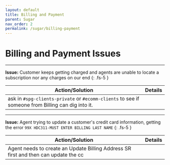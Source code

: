```yaml
---
layout: default
title: Billing and Payment
parent: Sugar
nav_order: 2
permalink: /sugar/billing-payment
---
```


# Billing and Payment Issues

---

**Issue:** Customer keeps getting charged and agents are unable to locate a subscription nor any charges on our end
{: .fs-5 }

| Action/Solution | Details |
|---|---|
| ask in ```#spg-clients-private``` or ```#ecomm-clients``` to see if someone from Billing can dig into it. | |

---

**Issue:** Agent trying to update a customer's credit card information, getting the error ```99X HDC311-MUST ENTER BILLING LAST NAME```
{: .fs-5 }

| Action/Solution | Details |
|---|---|
| Agent needs to create an Update Billing Address SR first and then can update the cc | |

